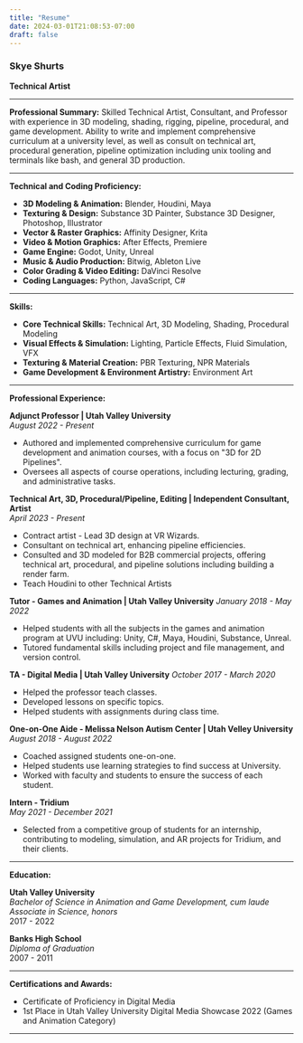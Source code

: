 ```yaml
---
title: "Resume"
date: 2024-03-01T21:08:53-07:00
draft: false
---
```


### Skye Shurts
**Technical Artist**

---
**Professional Summary:**
Skilled Technical Artist, Consultant, and Professor with experience in 3D modeling, shading, rigging, pipeline, procedural, and game development. Ability to write and implement comprehensive curriculum at a university level, as well as consult on technical art, procedural generation, pipeline optimization including unix tooling and terminals like bash, and general 3D production. 

---
**Technical and Coding Proficiency:**
- **3D Modeling & Animation:** Blender, Houdini, Maya
- **Texturing & Design:** Substance 3D Painter, Substance 3D Designer, Photoshop, Illustrator
- **Vector & Raster Graphics:** Affinity Designer, Krita
- **Video & Motion Graphics:** After Effects, Premiere
- **Game Engine:** Godot, Unity, Unreal
- **Music & Audio Production:** Bitwig, Ableton Live
- **Color Grading & Video Editing:** DaVinci Resolve
- **Coding Languages:** Python, JavaScript, C#
---
**Skills:**
- **Core Technical Skills:** Technical Art, 3D Modeling, Shading, Procedural Modeling
- **Visual Effects & Simulation:** Lighting, Particle Effects, Fluid Simulation, VFX
- **Texturing & Material Creation:** PBR Texturing, NPR Materials
- **Game Development & Environment Artistry:** Environment Art

---
**Professional Experience:**

**Adjunct Professor | Utah Valley University**  
*August 2022 - Present*  
- Authored and implemented comprehensive curriculum for game development and animation courses, with a focus on "3D for 2D Pipelines".
- Oversees all aspects of course operations, including lecturing, grading, and administrative tasks.

**Technical Art, 3D, Procedural/Pipeline, Editing | Independent Consultant, Artist**  
*April 2023 - Present*  
- Contract artist - Lead 3D design at VR Wizards. 
- Consultant on technical art, enhancing pipeline efficiencies.
- Consulted and 3D modeled for B2B commercial projects, offering technical art, procedural, and pipeline solutions including building a render farm.
- Teach Houdini to other Technical Artists

**Tutor - Games and Animation | Utah Valley University**
*January 2018 - May 2022*
- Helped students with all the subjects in the games and animation program at UVU including: Unity, C#, Maya, Houdini, Substance, Unreal.
- Tutored fundamental skills including project and file management, and version control.

**TA - Digital Media | Utah Valley University**
*October 2017 - March 2020*
- Helped the professor teach classes.
- Developed lessons on specific topics.
- Helped students with assignments during class time.

**One-on-One Aide - Melissa Nelson Autism Center | Utah Velley University**
*August 2018 - August 2022*
- Coached assigned students one-on-one.
- Helped students use learning strategies to find success at University.
- Worked with faculty and students to ensure the success of each student.

**Intern - Tridium**  
*May 2021 - December 2021*  
- Selected from a competitive group of students for an internship, contributing to modeling, simulation, and AR projects for Tridium, and their clients.

---

**Education:**

**Utah Valley University**  
*Bachelor of Science in Animation and Game Development, cum laude*  
*Associate in Science, honors*  
2017 - 2022

**Banks High School**  
*Diploma of Graduation*  
2007 - 2011

---
**Certifications and Awards:**
- Certificate of Proficiency in Digital Media
- 1st Place in Utah Valley University Digital Media Showcase 2022 (Games and Animation Category)

---


